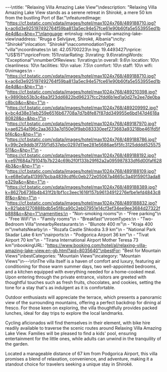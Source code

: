 ---\ntitle: "Relaxing Villa Amazing Lake View"\ndescription: "Relaxing Villa Amazing Lake View stands as a serene retreat in Shirokë, a mere 50 km from the bustling Port of Bar."\nfeaturedImage: "https://cf.bstatic.com/xdata/images/hotel/max1024x768/489188710.jpg?k=ac6d3e925197492764f59ba813a5ec94e57fce61e90b60fa5e553955ed1b4e4d&o=&hp=1"\nlanguage: en\nslug: relaxing-villa-amazing-lake-view\naddress: "Rruga e Selvijave, Shirokë, Albania"\ncity: "Shirokë"\nlocation: "Shirokë"\naccommodationType: "villa"\ncoordinates:\n  lat: 42.05700223\n  lng: 19.4493427\nprice: "US$151"\npriceFrom: 151\nstarRating: 3\nrating: 9.6\nratingWords: "Exceptional"\nnumberOfReviews: 1\nratings:\n  overall: 9.6\n  location: 10\n  cleanliness: 10\n  facilities: 10\n  value: 7.5\n  comfort: 10\n  staff: 10\n  wifi: 0\nimages:\n  - "https://cf.bstatic.com/xdata/images/hotel/max1024x768/489188710.jpg?k=ac6d3e925197492764f59ba813a5ec94e57fce61e90b60fa5e553955ed1b4e4d&o=&hp=1"\n  - "https://cf.bstatic.com/xdata/images/hotel/max1024x768/489210398.jpg?k=9890bb53b3c4ba3f23dd6822bd96237fcc2fdd6b1ed1a0d27e2ee7de0bac8bcb&o=&hp=1"\n  - "https://cf.bstatic.com/xdata/images/hotel/max1024x768/489209992.jpg?k=bc4d38e31eb259e6516b67708a7d7b8fe87f87dd349955e6bd147d4618a80828&o=&hp=1"\n  - "https://cf.bstatic.com/xdata/images/hotel/max1024x768/489187970.jpg?k=ae6254a196c2aa3633a7d150e0f9ab083330eef273683a93218be461fd5fbf4c&o=&hp=1"\n  - "https://cf.bstatic.com/xdata/images/hotel/max1024x768/489188786.jpg?k=99c2e9ddb3f735f1d537ebc0297d11ee281e5686ae5f5fc3125dddd525575511&o=&hp=1"\n  - "https://cf.bstatic.com/xdata/images/hotel/max1024x768/489188192.jpg?k=e97f684a791041b7b224c69b2f0f133b29f62a2a095987833df6d00faf6284b3&o=&hp=1"\n  - "https://cf.bstatic.com/xdata/images/hotel/max1024x768/489188109.jpg?k=e68e0afa413997bcba4839cdf6c0eb272e05067a4665c3a49159013ada8e329a&o=&hp=1"\n  - "https://cf.bstatic.com/xdata/images/hotel/max1024x768/489188389.jpg?k=8627b6736b4b431f2b1bf1cc3eec1616f157b96134912276efbe1efd4843c88f&o=&hp=1"\n  - "https://cf.bstatic.com/xdata/images/hotel/max1024x768/489188832.jpg?k=821abb1270888bdb5e5f8ca90c2eb07951e14cf3ef34ee9ee3684d27322fb888&o=&hp=1"\namenities:\n  - "Non-smoking rooms"\n  - "Free parking"\n  - "Free WiFi"\n  - "Family rooms"\n  - "Breakfast"\nroomTypes:\n  - "Two-Bedroom Villa"\nnearbyRestaurants:\n  - "Blunote 400 m"\n  - "Kraja 400 m"\nwhatsNearby:\n  - "Rozafa Castle Shkodra 3.9 km"\n  - "National Park Skadar Lake 6 km"\nairports:\n  - "Podgorica Airport 36 km"\n  - "Tivat Airport 70 km"\n  - "Tirana International Airport Mother Teresa 73 km"\nbookingURL: "https://www.booking.com/hotel/al/relaxing-villa-amazing-lake-view.en-gb.html?aid=8035640"\nbestFor: "Best for Mountain Views"\nbestCategories: "Mountain Views"\ncategory: "Mountain Views"\n---\n\nThe villa itself is a haven of comfort and luxury, featuring air conditioning for those warm summer days, two well-appointed bedrooms, and a kitchen equipped with everything needed for a home-cooked meal. Upon entering through the private entrance, visitors are greeted with thoughtful touches such as fresh fruits, chocolates, and cookies, setting the tone for a stay that's as indulgent as it is comfortable.

Outdoor enthusiasts will appreciate the terrace, which presents a panoramic view of the surrounding mountains, offering a perfect backdrop for dining al fresco. For those keen on exploring, the villa thoughtfully provides packed lunches, ideal for day trips to explore the local landmarks.

Cycling aficionados will find themselves in their element, with bike hire readily available to traverse the scenic routes around Relaxing Villa Amazing Lake View. Families will be pleased to find a kids' pool, ensuring entertainment for the little ones, while adults can unwind in the tranquility of the garden.

Located a manageable distance of 67 km from Podgorica Airport, this villa promises a blend of relaxation, convenience, and adventure, making it a standout choice for travelers seeking a unique stay in Shirokë.